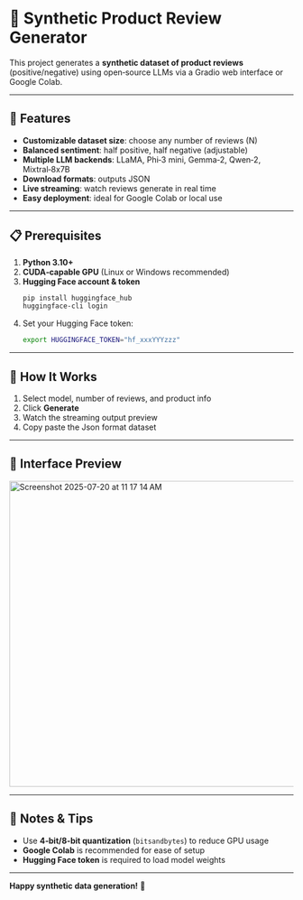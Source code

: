# 🚀 Synthetic Product Review Generator

This project generates a **synthetic dataset of product reviews** (positive/negative) using open‑source LLMs via a Gradio web interface or Google Colab.

---

## 🔧 Features

- **Customizable dataset size**: choose any number of reviews (N)  
- **Balanced sentiment**: half positive, half negative (adjustable)  
- **Multiple LLM backends**: LLaMA, Phi‑3 mini, Gemma‑2, Qwen‑2, Mixtral‑8x7B  
- **Download formats**: outputs JSON 
- **Live streaming**: watch reviews generate in real time  
- **Easy deployment**: ideal for Google Colab or local use  

---

## 📋 Prerequisites

1. **Python 3.10+**  
2. **CUDA‑capable GPU** (Linux or Windows recommended)  
3. **Hugging Face account & token**  
   ```bash
   pip install huggingface_hub
   huggingface-cli login
   ```  
4. Set your Hugging Face token:  
   ```bash
   export HUGGINGFACE_TOKEN="hf_xxxYYYzzz"
   ```  

---

## 🧩 How It Works

1. Select model, number of reviews, and product info  
2. Click **Generate**  
3. Watch the streaming output preview
4. Copy paste the Json format dataset

---

## 👀 Interface Preview

<img width="1920" height="542" alt="Screenshot 2025-07-20 at 11 17 14 AM" src="https://github.com/user-attachments/assets/d6d7b86c-88eb-498c-83c1-8aabc3df96ab" />

---


## 🧪 Notes & Tips

- Use **4‑bit/8‑bit quantization** (`bitsandbytes`) to reduce GPU usage  
- **Google Colab** is recommended for ease of setup  
- **Hugging Face token** is required to load model weights  

---

**Happy synthetic data generation!** 🎉
